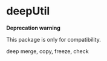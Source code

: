 # deepUtil
**Deprecation warning**

This package is only for compatibility.


deep merge, copy, freeze, check

